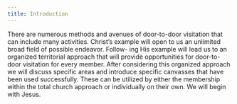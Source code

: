 ```yaml
---
title: Introduction
---
```


There are numerous methods and avenues of door-to-door visitation that can include many activities. Christ’s example will open to us an unlimited broad field of possible endeavor. Follow- ing His example will lead us to an organized territorial approach that will provide opportunities for door-to-door visitation for every member. After considering this organized approach we will discuss specific areas and introduce specific canvasses that have been used successfully. These can be utilized by either the membership within the total church approach or individually on their own. We will begin with Jesus.